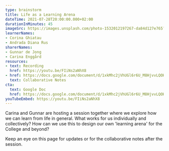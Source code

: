 ```yaml
---
type: brainstorm
title: Life as a Learning Arena
dateTime: 2021-07-28T20:00:00.000+02:00
durationInMinutes: 45
imageSrc: https://images.unsplash.com/photo-1532012197267-da84d127e765?ixid=MnwxMjA3fDB8MHxwaG90by1wYWdlfHx8fGVufDB8fHx8&ixlib=rb-1.2.1&auto=format&fit=crop&w=668&q=80
learnerNames:
- Corina Ghiatau
- Andrada Diana Rus
sharerNames:
- Gunnar de Jong
- Carina Enggård
resources:
- text: Recording
  href: https://youtu.be/FIiNs2aNhX8
- href: https://docs.google.com/document/d/1xkMhc2jVhUGl6r6U_M8HjvvLQOHo7VQ7Nw-BsHHLSEU/edit#
  text: Collaborative Notes
cta:
  text: Google Doc
  href: https://docs.google.com/document/d/1xkMhc2jVhUGl6r6U_M8HjvvLQOHo7VQ7Nw-BsHHLSEU/edit#
youTubeEmbed: https://youtu.be/FIiNs2aNhX8
---
```

Carina and Gunnar are hosting a session together where we explore how we can learn from life in general. What works for us individually and collectively? How can we use this to design our own 'learning arena' for the College and beyond?

Keep an eye on this page for updates or for the collaborative notes after the session.
